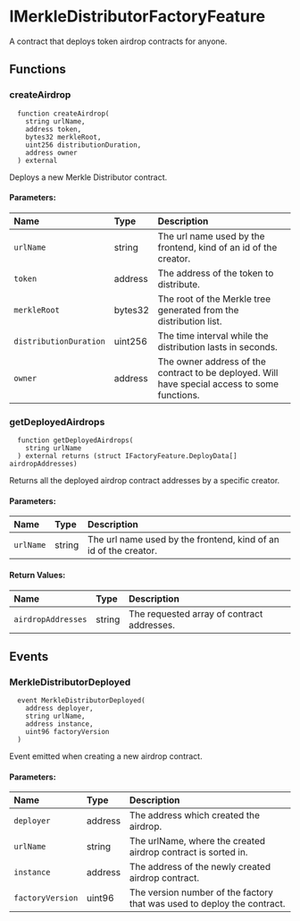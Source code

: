# IMerkleDistributorFactoryFeature

A contract that deploys token airdrop contracts for anyone.

## Functions

### createAirdrop

```solidity
  function createAirdrop(
    string urlName,
    address token,
    bytes32 merkleRoot,
    uint256 distributionDuration,
    address owner
  ) external
```

Deploys a new Merkle Distributor contract.

#### Parameters:

| Name                   | Type    | Description                                                                                   |
| :--------------------- | :------ | :-------------------------------------------------------------------------------------------- |
| `urlName`              | string  | The url name used by the frontend, kind of an id of the creator.                              |
| `token`                | address | The address of the token to distribute.                                                       |
| `merkleRoot`           | bytes32 | The root of the Merkle tree generated from the distribution list.                             |
| `distributionDuration` | uint256 | The time interval while the distribution lasts in seconds.                                    |
| `owner`                | address | The owner address of the contract to be deployed. Will have special access to some functions. |

### getDeployedAirdrops

```solidity
  function getDeployedAirdrops(
    string urlName
  ) external returns (struct IFactoryFeature.DeployData[] airdropAddresses)
```

Returns all the deployed airdrop contract addresses by a specific creator.

#### Parameters:

| Name      | Type   | Description                                                      |
| :-------- | :----- | :--------------------------------------------------------------- |
| `urlName` | string | The url name used by the frontend, kind of an id of the creator. |

#### Return Values:

| Name               | Type   | Description                                |
| :----------------- | :----- | :----------------------------------------- |
| `airdropAddresses` | string | The requested array of contract addresses. |

## Events

### MerkleDistributorDeployed

```solidity
  event MerkleDistributorDeployed(
    address deployer,
    string urlName,
    address instance,
    uint96 factoryVersion
  )
```

Event emitted when creating a new airdrop contract.

#### Parameters:

| Name             | Type    | Description                                                             |
| :--------------- | :------ | :---------------------------------------------------------------------- |
| `deployer`       | address | The address which created the airdrop.                                  |
| `urlName`        | string  | The urlName, where the created airdrop contract is sorted in.           |
| `instance`       | address | The address of the newly created airdrop contract.                      |
| `factoryVersion` | uint96  | The version number of the factory that was used to deploy the contract. |
